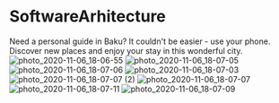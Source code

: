 # SoftwareArhitecture
Need a personal guide in Baku? It couldn't be easier - use your phone.
Discover new places and enjoy your stay in this wonderful city.
![photo_2020-11-06_18-06-55](https://user-images.githubusercontent.com/49874037/98364574-3815d600-205b-11eb-83e7-d140d04d3db0.jpg)
![photo_2020-11-06_18-07-05](https://user-images.githubusercontent.com/49874037/98364585-3ea44d80-205b-11eb-9d55-dbb62a2b3396.jpg)
![photo_2020-11-06_18-07-06](https://user-images.githubusercontent.com/49874037/98364597-4532c500-205b-11eb-88c8-dc201d135a1e.jpg)
![photo_2020-11-06_18-07-03](https://user-images.githubusercontent.com/49874037/98364606-48c64c00-205b-11eb-96c3-3ecf7fde361c.jpg)
![photo_2020-11-06_18-07-07 (2)](https://user-images.githubusercontent.com/49874037/98364616-4ebc2d00-205b-11eb-9ee6-f88bd9c746a7.jpg)
![photo_2020-11-06_18-07-07](https://user-images.githubusercontent.com/49874037/98364625-51b71d80-205b-11eb-81f4-b5f1243ebf98.jpg)
![photo_2020-11-06_18-07-11](https://user-images.githubusercontent.com/49874037/98364638-54197780-205b-11eb-90c5-659da0847362.jpg)
![photo_2020-11-06_18-07-09](https://user-images.githubusercontent.com/49874037/98364658-5f6ca300-205b-11eb-9db2-4250139b4bdb.jpg)
